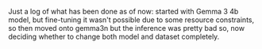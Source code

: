Just a log of what has been done as of now:
started with Gemma 3 4b model, but fine-tuning it wasn't possible due to some resource constraints, so then moved onto gemma3n but the inference was pretty bad so, now deciding whether to change both model and dataset completely.
